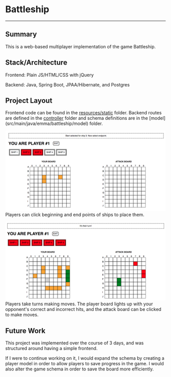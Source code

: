 # Battleship
---
## Summary
This is a web-based multiplayer implementation of the game Battleship.

## Stack/Architecture
Frontend: Plain JS/HTML/CSS with jQuery

Backend: Java, Spring Boot, JPAA/Hibernate, and Postgres

## Project Layout
Frontend code can be found in the [resources/static](src/main/resources/static) folder. Backend routes are defined in the [controller](src/main/java/emma/battleship/controller) folder and schema definitions are in the [model] (src/main/java/emma/battleship/model) folder.

![placing_ships](placing_ships.png)
Players can click beginning and end points of ships to place them.

![mid_game](mid_game_their_turn.png)
Players take turns making moves. The player board lights up with your opponent's correct and incorrect hits, and the attack board can be clicked to make moves.

## Future Work
This project was implemented over the course of 3 days, and was structured around having a simple frontend.

If I were to continue working on it, I would expand the schema by creating a player model in order to allow players to save progress in the game. I would also alter the game schema in order to save the board more efficiently.
